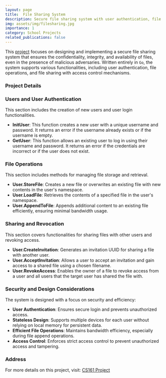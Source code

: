 ```yaml
---
layout: page
title:  File Sharing System
description: Secure file sharing system with user authentication, file operations, and access control.
img: assets/img/filesharing.jpg
importance: 1
category: School Projects
related_publications: false
---
```


This [project](https://sp24.cs161.org/proj2/) focuses on designing and implementing a secure file sharing system that ensures the confidentiality, integrity, and availability of files, even in the presence of malicious adversaries. Written entirely in `Go`, the system supports various functionalities, including user authentication, file operations, and file sharing with access control mechanisms.

### Project Details

### Users and User Authentication
This section includes the creation of new users and user login functionalities.

- **InitUser**: This function creates a new user with a unique username and password. It returns an error if the username already exists or if the username is empty.
- **GetUser**: This function allows an existing user to log in using their username and password. It returns an error if the credentials are incorrect or if the user does not exist.

### File Operations
This section includes methods for managing file storage and retrieval.

- **User.StoreFile**: Creates a new file or overwrites an existing file with new contents in the user's namespace.
- **User.LoadFile**: Retrieves the contents of a specified file in the user's namespace.
- **User.AppendToFile**: Appends additional content to an existing file efficiently, ensuring minimal bandwidth usage.

### Sharing and Revocation
This section covers functionalities for sharing files with other users and revoking access.

- **User.CreateInvitation**: Generates an invitation UUID for sharing a file with another user.
- **User.AcceptInvitation**: Allows a user to accept an invitation and gain access to a shared file using a chosen filename.
- **User.RevokeAccess**: Enables the owner of a file to revoke access from a user and all users that the target user has shared the file with.

### Security and Design Considerations
The system is designed with a focus on security and efficiency:
- **User Authentication**: Ensures secure login and prevents unauthorized access.
- **Stateless Design**: Supports multiple devices for each user without relying on local memory for persistent data.
- **Efficient File Operations**: Maintains bandwidth efficiency, especially during file append operations.
- **Access Control**: Enforces strict access control to prevent unauthorized access and tampering.

### Address
For more details on this project, visit: [CS161 Project](https://sp24.cs161.org/proj2/)

